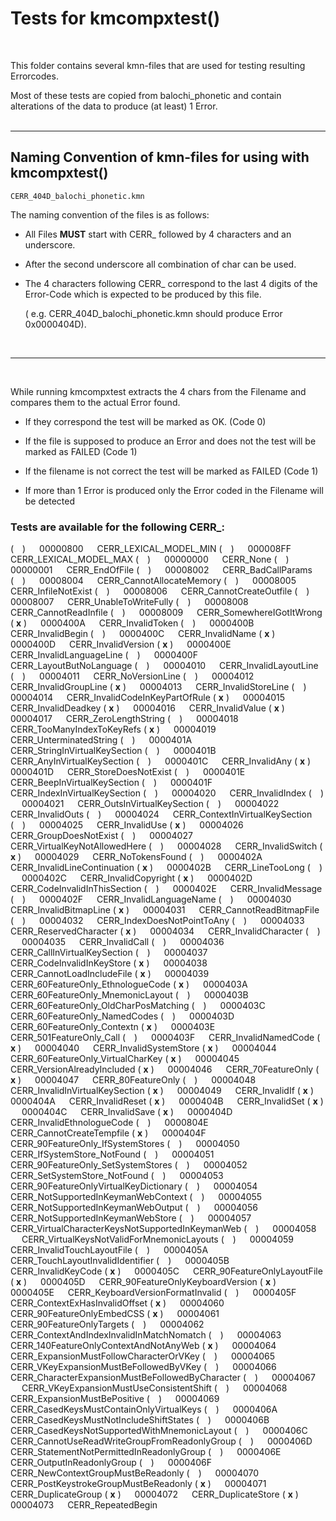 # **Tests for kmcompxtest()**
<br/>

This folder contains several kmn-files that are used for testing resulting Errorcodes.

Most of these tests are copied from balochi_phonetic and contain alterations of the data to produce (at least) 1 Error.
<br/>
<br/>

---

##  Naming Convention of kmn-files for using with kmcompxtest()

    CERR_404D_balochi_phonetic.kmn


The naming convention of the files is as follows:

* All Files **MUST** start with CERR_ followed by 4 characters and an underscore.

* After the second underscore all combination of char can be used.

* The 4 characters following CERR_ correspond to the last 4 digits of the Error-Code which is expected to be produced by this file.

    ( e.g. CERR_404D_balochi_phonetic.kmn should produce Error 0x0000404D).

<br/>

---
<br/>

While running kmcompxtest extracts the 4 chars from the Filename and compares them to the actual Error found.

* If they correspond the test will be marked as OK. (Code 0)

* If the file is supposed to produce an Error and does not the test will be marked as FAILED  (Code 1)

* If the filename is not correct the test will be marked as FAILED  (Code 1)

* If more than 1 Error is produced only the Error coded in the Filename will be detected


### Tests are available for the following CERR_:
  (&emsp;) &emsp; 00000800  &emsp; CERR_LEXICAL_MODEL_MIN
  (&emsp;) &emsp; 000008FF  &emsp; CERR_LEXICAL_MODEL_MAX
  (&emsp;) &emsp; 00000000  &emsp; CERR_None
  (&emsp;) &emsp; 00000001  &emsp; CERR_EndOfFile
  (&emsp;) &emsp; 00008002  &emsp; CERR_BadCallParams
  (&emsp;) &emsp; 00008004  &emsp; CERR_CannotAllocateMemory
  (&emsp;) &emsp; 00008005  &emsp; CERR_InfileNotExist
  (&emsp;) &emsp; 00008006  &emsp; CERR_CannotCreateOutfile
  (&emsp;) &emsp; 00008007  &emsp; CERR_UnableToWriteFully
  (&emsp;) &emsp; 00008008  &emsp; CERR_CannotReadInfile
  (&emsp;) &emsp; 00008009  &emsp; CERR_SomewhereIGotItWrong
  ( **x** ) &emsp; 0000400A  &emsp; CERR_InvalidToken
  (&emsp;) &emsp; 0000400B  &emsp; CERR_InvalidBegin
  (&emsp;) &emsp; 0000400C  &emsp; CERR_InvalidName
  ( **x** ) &emsp; 0000400D  &emsp; CERR_InvalidVersion
  ( **x** ) &emsp; 0000400E  &emsp; CERR_InvalidLanguageLine
  (&emsp;) &emsp; 0000400F  &emsp; CERR_LayoutButNoLanguage
  (&emsp;) &emsp; 00004010  &emsp; CERR_InvalidLayoutLine
  (&emsp;) &emsp; 00004011  &emsp; CERR_NoVersionLine
  (&emsp;) &emsp; 00004012  &emsp; CERR_InvalidGroupLine
  ( **x** ) &emsp; 00004013  &emsp; CERR_InvalidStoreLine
  (&emsp;) &emsp; 00004014  &emsp; CERR_InvalidCodeInKeyPartOfRule
  ( **x** ) &emsp; 00004015  &emsp; CERR_InvalidDeadkey
  ( **x** ) &emsp; 00004016  &emsp; CERR_InvalidValue
  ( **x** ) &emsp; 00004017  &emsp; CERR_ZeroLengthString
  (&emsp;) &emsp; 00004018  &emsp; CERR_TooManyIndexToKeyRefs
  ( **x** ) &emsp; 00004019  &emsp; CERR_UnterminatedString
  (&emsp;) &emsp; 0000401A  &emsp; CERR_StringInVirtualKeySection
  (&emsp;) &emsp; 0000401B  &emsp; CERR_AnyInVirtualKeySection
  (&emsp;) &emsp; 0000401C  &emsp; CERR_InvalidAny
  ( **x** ) &emsp; 0000401D  &emsp; CERR_StoreDoesNotExist
  (&emsp;) &emsp; 0000401E  &emsp; CERR_BeepInVirtualKeySection
  (&emsp;) &emsp; 0000401F  &emsp; CERR_IndexInVirtualKeySection
  (&emsp;) &emsp; 00004020  &emsp; CERR_InvalidIndex
  (&emsp;) &emsp; 00004021  &emsp; CERR_OutsInVirtualKeySection
  (&emsp;) &emsp; 00004022  &emsp; CERR_InvalidOuts
  (&emsp;) &emsp; 00004024  &emsp; CERR_ContextInVirtualKeySection
  (&emsp;) &emsp; 00004025  &emsp; CERR_InvalidUse
  ( **x** ) &emsp; 00004026  &emsp; CERR_GroupDoesNotExist
  (&emsp;) &emsp; 00004027  &emsp; CERR_VirtualKeyNotAllowedHere
  (&emsp;) &emsp; 00004028  &emsp; CERR_InvalidSwitch
  ( **x** ) &emsp; 00004029  &emsp; CERR_NoTokensFound
  (&emsp;) &emsp; 0000402A  &emsp; CERR_InvalidLineContinuation
  ( **x** ) &emsp; 0000402B  &emsp; CERR_LineTooLong
  (&emsp;) &emsp; 0000402C  &emsp; CERR_InvalidCopyright
  ( **x** ) &emsp; 0000402D  &emsp; CERR_CodeInvalidInThisSection
  (&emsp;) &emsp; 0000402E  &emsp; CERR_InvalidMessage
  (&emsp;) &emsp; 0000402F  &emsp; CERR_InvalidLanguageName
  (&emsp;) &emsp; 00004030  &emsp; CERR_InvalidBitmapLine
  ( **x** ) &emsp; 00004031  &emsp; CERR_CannotReadBitmapFile
  (&emsp;) &emsp; 00004032  &emsp; CERR_IndexDoesNotPointToAny
  (&emsp;) &emsp; 00004033  &emsp; CERR_ReservedCharacter
  ( **x** ) &emsp; 00004034  &emsp; CERR_InvalidCharacter
  (&emsp;) &emsp; 00004035  &emsp; CERR_InvalidCall
  (&emsp;) &emsp; 00004036  &emsp; CERR_CallInVirtualKeySection
  (&emsp;) &emsp; 00004037  &emsp; CERR_CodeInvalidInKeyStore
  ( **x** ) &emsp; 00004038  &emsp; CERR_CannotLoadIncludeFile
 ( **x** ) &emsp; 00004039  &emsp; CERR_60FeatureOnly_EthnologueCode
 ( **x** ) &emsp; 0000403A  &emsp; CERR_60FeatureOnly_MnemonicLayout
  (&emsp;) &emsp; 0000403B  &emsp; CERR_60FeatureOnly_OldCharPosMatching
  (&emsp;) &emsp; 0000403C  &emsp; CERR_60FeatureOnly_NamedCodes
  (&emsp;) &emsp; 0000403D  &emsp; CERR_60FeatureOnly_Contextn
  ( **x** ) &emsp; 0000403E  &emsp; CERR_501FeatureOnly_Call
  (&emsp;) &emsp; 0000403F  &emsp; CERR_InvalidNamedCode
  ( **x** ) &emsp; 00004040  &emsp; CERR_InvalidSystemStore
  ( **x** ) &emsp; 00004044  &emsp; CERR_60FeatureOnly_VirtualCharKey
  ( **x** ) &emsp; 00004045  &emsp; CERR_VersionAlreadyIncluded
  ( **x** ) &emsp; 00004046  &emsp; CERR_70FeatureOnly
  ( **x** ) &emsp; 00004047  &emsp; CERR_80FeatureOnly
  (&emsp;) &emsp; 00004048  &emsp; CERR_InvalidInVirtualKeySection
  ( **x** ) &emsp; 00004049  &emsp; CERR_InvalidIf
  ( **x** ) &emsp; 0000404A  &emsp; CERR_InvalidReset
  ( **x** ) &emsp; 0000404B  &emsp; CERR_InvalidSet
  ( **x** ) &emsp; 0000404C  &emsp; CERR_InvalidSave
  ( **x** ) &emsp; 0000404D  &emsp; CERR_InvalidEthnologueCode
  (&emsp;) &emsp; 0000804E  &emsp; CERR_CannotCreateTempfile
  ( **x** ) &emsp; 0000404F  &emsp; CERR_90FeatureOnly_IfSystemStores
  (&emsp;) &emsp; 00004050  &emsp; CERR_IfSystemStore_NotFound
  (&emsp;) &emsp; 00004051  &emsp; CERR_90FeatureOnly_SetSystemStores
  (&emsp;) &emsp; 00004052  &emsp; CERR_SetSystemStore_NotFound
  (&emsp;) &emsp; 00004053  &emsp; CERR_90FeatureOnlyVirtualKeyDictionary
  (&emsp;) &emsp; 00004054  &emsp; CERR_NotSupportedInKeymanWebContext
  (&emsp;) &emsp; 00004055  &emsp; CERR_NotSupportedInKeymanWebOutput
  (&emsp;) &emsp; 00004056  &emsp; CERR_NotSupportedInKeymanWebStore
  (&emsp;) &emsp; 00004057  &emsp; CERR_VirtualCharacterKeysNotSupportedInKeymanWeb
  (&emsp;) &emsp; 00004058  &emsp; CERR_VirtualKeysNotValidForMnemonicLayouts
  (&emsp;) &emsp; 00004059  &emsp; CERR_InvalidTouchLayoutFile
  (&emsp;) &emsp; 0000405A  &emsp; CERR_TouchLayoutInvalidIdentifier
  (&emsp;) &emsp; 0000405B  &emsp; CERR_InvalidKeyCode
  ( **x** ) &emsp; 0000405C  &emsp; CERR_90FeatureOnlyLayoutFile
  ( **x** ) &emsp; 0000405D  &emsp; CERR_90FeatureOnlyKeyboardVersion
  ( **x** ) &emsp; 0000405E  &emsp; CERR_KeyboardVersionFormatInvalid
  (&emsp;) &emsp; 0000405F  &emsp; CERR_ContextExHasInvalidOffset
  ( **x** ) &emsp; 00004060  &emsp; CERR_90FeatureOnlyEmbedCSS
  ( **x** ) &emsp; 00004061  &emsp; CERR_90FeatureOnlyTargets
  (&emsp;) &emsp; 00004062  &emsp; CERR_ContextAndIndexInvalidInMatchNomatch
  (&emsp;) &emsp; 00004063  &emsp; CERR_140FeatureOnlyContextAndNotAnyWeb
  ( **x** ) &emsp; 00004064  &emsp; CERR_ExpansionMustFollowCharacterOrVKey
  (&emsp;) &emsp; 00004065  &emsp; CERR_VKeyExpansionMustBeFollowedByVKey
  (&emsp;) &emsp; 00004066  &emsp; CERR_CharacterExpansionMustBeFollowedByCharacter
  (&emsp;) &emsp; 00004067  &emsp; CERR_VKeyExpansionMustUseConsistentShift
  (&emsp;) &emsp; 00004068  &emsp; CERR_ExpansionMustBePositive
  (&emsp;) &emsp; 00004069  &emsp; CERR_CasedKeysMustContainOnlyVirtualKeys
  (&emsp;) &emsp; 0000406A  &emsp; CERR_CasedKeysMustNotIncludeShiftStates
  (&emsp;) &emsp; 0000406B  &emsp; CERR_CasedKeysNotSupportedWithMnemonicLayout
  (&emsp;) &emsp; 0000406C  &emsp; CERR_CannotUseReadWriteGroupFromReadonlyGroup
  (&emsp;) &emsp; 0000406D  &emsp; CERR_StatementNotPermittedInReadonlyGroup
  (&emsp;) &emsp; 0000406E  &emsp; CERR_OutputInReadonlyGroup
  (&emsp;) &emsp; 0000406F  &emsp; CERR_NewContextGroupMustBeReadonly
  (&emsp;) &emsp; 00004070  &emsp; CERR_PostKeystrokeGroupMustBeReadonly
  ( **x** ) &emsp; 00004071  &emsp; CERR_DuplicateGroup
  ( **x** ) &emsp; 00004072  &emsp; CERR_DuplicateStore
  ( **x** ) &emsp; 00004073  &emsp; CERR_RepeatedBegin
